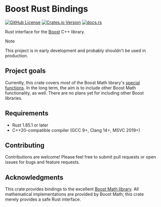 # Boost Rust Bindings

[![GitHub License](https://img.shields.io/github/license/jorenham/boost-rust?style=flat-square&color=333)](https://github.com/jorenham/boost-rust/blob/master/LICENSE)
[![Crates.io Version](https://img.shields.io/crates/v/boost?style=flat-square&color=333)](https://crates.io/crates/boost)
[![docs.rs](https://img.shields.io/docsrs/boost?style=flat-square&color=333)](https://docs.rs/boost/)

Rust interface for the [Boost](https://github.com/boostorg/boost) C++ library.

> [!NOTE]
> This project is in early development and probably shouldn't be used in production.

## Project goals

Currently, this crate covers most of the Boost Math library's
[special functions](https://boost.org/doc/libs/latest/libs/math/doc/html/special.html).
In the long term, the aim is to include other Boost Math functionality, as well.
There are no plans yet for including other Boost libraries.

## Requirements

- Rust 1.85.1 or later
- C++20-compatible compiler (GCC 9+, Clang 14+, MSVC 2019+)

## Contributing

Contributions are welcome! Please feel free to submit pull requests or open issues for bugs and feature requests.

## Acknowledgments

This crate provides bindings to the excellent [Boost Math library](https://github.com/boostorg/math).
All mathematical implementations are provided by Boost Math; this crate merely provides a safe Rust interface.
